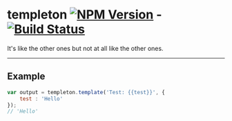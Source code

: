 templeton [![NPM Version](http://img.shields.io/npm/v/templeton.svg?style=flat)](https://www.npmjs.org/package/templeton) - [![Build Status](http://img.shields.io/travis/developit/templeton.svg?branch=master&style=flat)](https://travis-ci.org/developit/templeton)
=========

It's like the other ones but not at all like the other ones.  

---

Example
-------

```JavaScript
var output = templeton.template('Test: {{test}}', {
	test : 'Hello'
});
// 'Hello'
```
